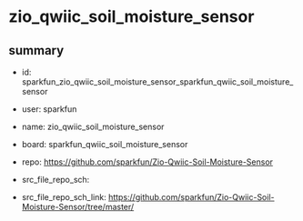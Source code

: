 # zio_qwiic_soil_moisture_sensor
 
## summary 
* id: sparkfun_zio_qwiic_soil_moisture_sensor_sparkfun_qwiic_soil_moisture_sensor
* user: sparkfun
* name: zio_qwiic_soil_moisture_sensor
* board: sparkfun_qwiic_soil_moisture_sensor
* repo: https://github.com/sparkfun/Zio-Qwiic-Soil-Moisture-Sensor



* src_file_repo_sch: 
* src_file_repo_sch_link: https://github.com/sparkfun/Zio-Qwiic-Soil-Moisture-Sensor/tree/master/






